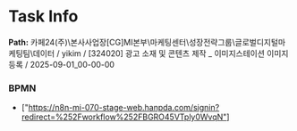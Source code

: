 # Task Info

**Path:** 카페24(주)\본사사업장\[CG]MI본부\마케팅센터\성장전략그룹\글로벌디지털마케팅팀\데이터 / yikim / [324020] 광고 소재 및 콘텐츠 제작 _ 이미지스테이션 이미지 등록 / 2025-09-01_00-00-00

### BPMN
- ["https://n8n-mi-070-stage-web.hanpda.com/signin?redirect=%252Fworkflow%252FBGRO45VTply0WvqN"]

